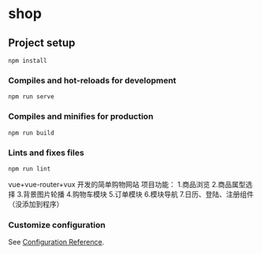 # shop

## Project setup
```
npm install
```

### Compiles and hot-reloads for development
```
npm run serve
```

### Compiles and minifies for production
```
npm run build
```

### Lints and fixes files
```
npm run lint
```
vue+vue-router+vux 开发的简单购物网站
项目功能：
1.商品浏览
2.商品属型选择
3.背景图片轮播
4.购物车模块
5.订单模块
6.模块导航
7.日历、登陆、注册组件（没添加到程序）

### Customize configuration
See [Configuration Reference](https://cli.vuejs.org/config/).
